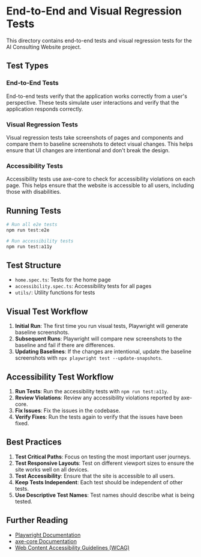 # End-to-End and Visual Regression Tests

This directory contains end-to-end tests and visual regression tests for the AI Consulting Website project.

## Test Types

### End-to-End Tests

End-to-end tests verify that the application works correctly from a user's perspective. These tests simulate user interactions and verify that the application responds correctly.

### Visual Regression Tests

Visual regression tests take screenshots of pages and components and compare them to baseline screenshots to detect visual changes. This helps ensure that UI changes are intentional and don't break the design.

### Accessibility Tests

Accessibility tests use axe-core to check for accessibility violations on each page. This helps ensure that the website is accessible to all users, including those with disabilities.

## Running Tests

```bash
# Run all e2e tests
npm run test:e2e

# Run accessibility tests
npm run test:a11y
```

## Test Structure

- `home.spec.ts`: Tests for the home page
- `accessibility.spec.ts`: Accessibility tests for all pages
- `utils/`: Utility functions for tests

## Visual Test Workflow

1. **Initial Run**: The first time you run visual tests, Playwright will generate baseline screenshots.
2. **Subsequent Runs**: Playwright will compare new screenshots to the baseline and fail if there are differences.
3. **Updating Baselines**: If the changes are intentional, update the baseline screenshots with `npx playwright test --update-snapshots`.

## Accessibility Test Workflow

1. **Run Tests**: Run the accessibility tests with `npm run test:a11y`.
2. **Review Violations**: Review any accessibility violations reported by axe-core.
3. **Fix Issues**: Fix the issues in the codebase.
4. **Verify Fixes**: Run the tests again to verify that the issues have been fixed.

## Best Practices

1. **Test Critical Paths**: Focus on testing the most important user journeys.
2. **Test Responsive Layouts**: Test on different viewport sizes to ensure the site works well on all devices.
3. **Test Accessibility**: Ensure that the site is accessible to all users.
4. **Keep Tests Independent**: Each test should be independent of other tests.
5. **Use Descriptive Test Names**: Test names should describe what is being tested.

## Further Reading

- [Playwright Documentation](https://playwright.dev/docs/intro)
- [axe-core Documentation](https://github.com/dequelabs/axe-core)
- [Web Content Accessibility Guidelines (WCAG)](https://www.w3.org/WAI/standards-guidelines/wcag/)
